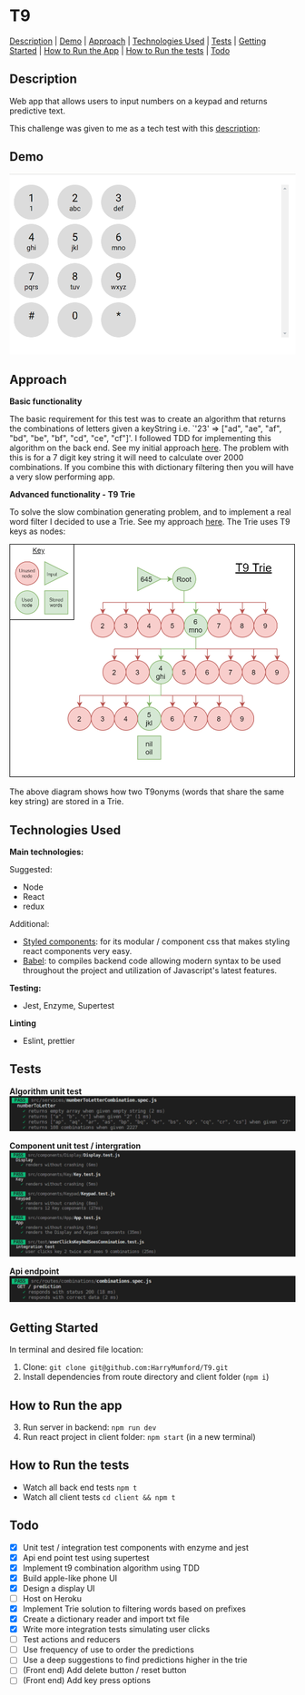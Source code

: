 # T9

[Description](#description) | [Demo](#demo) | [Approach](#approach) | [Technologies Used](#technologies-used) | [Tests](#tests) | [Getting Started](#getting-started) | [How to Run the App](#how-to-run-the-app) | [How to Run the tests](#how-to-run-the-tests) | [Todo](#todo)

## Description

Web app that allows users to input numbers on a keypad and returns predictive text.

This challenge was given to me as a tech test with this [description](./docs/task.md):

## Demo

![](./assets/demo.gif)

## Approach

**Basic functionality**

The basic requirement for this test was to create an algorithm that returns the combinations of letters given a keyString i.e. `'23' => ["ad", "ae", "af", "bd", "be", "bf", "cd", "ce", "cf"]'. I followed TDD for implementing this algorithm on the back end. See my initial approach [here](./docs/predictive-text-approach.md). The problem with this is for a 7 digit key string it will need to calculate over 2000 combinations. If you combine this with dictionary filtering then you will have a very slow performing app.

**Advanced functionality - T9 Trie**

To solve the slow combination generating problem, and to implement a real word filter I decided to use a Trie. See my approach [here](./real-word-predictions.md). The Trie uses T9 keys as nodes:

![](./assets/trie.PNG)

The above diagram shows how two T9onyms (words that share the same key string) are stored in a Trie.

## Technologies Used

**Main technologies:**

Suggested:

- Node
- React
- redux

Additional:

- [Styled components](https://reactjs.org/): for its modular / component css that makes styling react components very easy.
- [Babel](https://babeljs.io/): to compiles backend code allowing modern syntax to be used throughout the project and utilization of Javascript's latest features.

**Testing:**

- Jest, Enzyme, Supertest

**Linting**

- Eslint, prettier

## Tests

**Algorithm unit test**
![](./assets/unit.PNG)

**Component unit test / intergration**
![](./assets/component.PNG)

**Api endpoint**
![](./assets/api.PNG)

## Getting Started

In terminal and desired file location:

1. Clone: `git clone git@github.com:HarryMumford/T9.git`
2. Install dependencies from route directory and client folder (`npm i`)

## How to Run the app

3. Run server in backend: `npm run dev`
4. Run react project in client folder: `npm start` (in a new terminal)

## How to Run the tests

- Watch all back end tests `npm t`
- Watch all client tests `cd client && npm t`

## Todo

- [x] Unit test / integration test components with enzyme and jest
- [x] Api end point test using supertest
- [x] Implement t9 combination algorithm using TDD
- [x] Build apple-like phone UI
- [x] Design a display UI
- [ ] Host on Heroku
- [x] Implement Trie solution to filtering words based on prefixes
- [x] Create a dictionary reader and import txt file
- [x] Write more integration tests simulating user clicks
- [ ] Test actions and reducers
- [ ] Use frequency of use to order the predictions
- [ ] Use a deep suggestions to find predictions higher in the trie
- [ ] (Front end) Add delete button / reset button
- [ ] (Front end) Add key press options
